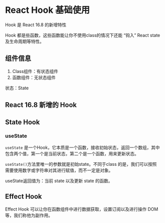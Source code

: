 # React Hook 基础使用

Hook 是 React 16.8 的新增特性

Hook 都是些函数，这些函数能让你不使用class的情况下还能 “钩入” React state 及生命周期等特性。

## 组件信息
1. Class组件：有状态组件
2. 函数组件：无状态组件

状态：State

## React 16.8 新增的 Hook

## State Hook

### useState
`useState` 是一个Hook，它本质是一个函数，接收初始状态，返回一个数组，其中包含两个值，第一个是当前状态，第二个是一个函数，用来更新状态。

`useState()`方法里唯一的参数就是初始state。不同于class 的是，我们可以按照需要使用数字或字符串对其进行赋值，而不一定是对象。

useState返回值为：当前 state 以及更新 state 的函数。

## Effect Hook
Effect Hook 可以让你在函数组件中进行数据获取，设置订阅以及进行操作 DOM等，我们称他为副作用。
